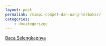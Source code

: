 ```yaml
---
layout: post
permalink: /mimpi-dompet-dan-uang-terbakar/
categories:
    - Uncategorized
---
```


[Baca Selengkapnya](/08)